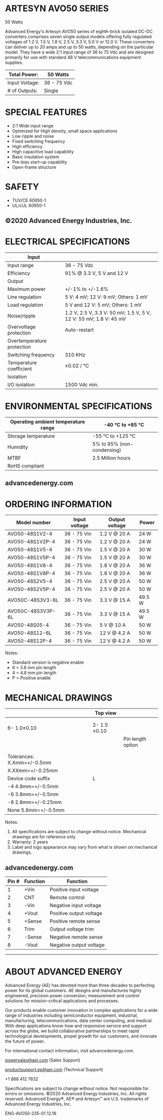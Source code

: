 # ARTESYN AVO50 SERIES

50 Watts

Advanced Energy's Artesyn AVO50 series of eighth-brick isolated DC-DC converters comprises seven single output models offering fully regulated voltages of 1.2 V, 1.5 V, 1.8 V, 2.5 V, 3.3 V, 5.0 V or 12.0 V. These converters can deliver up to 20 amps and up to 50 watts, depending on the particular model. They have a wide 2:1 input range of 36 to 75 Vdc and are designed primarily for use with standard 48 V telecommunications equipment supplies.

|Total Power:|50 Watts|
|---|---|
|Input Voltage:|36 - 75 Vdc|
|# of Outputs:|Single|

# SPECIAL FEATURES

- 2:1 Wide input range
- Optimized for High density, small space applications
- Low ripple and noise
- Fixed switching frequency
- High efficiency
- High capacitive load capability
- Basic insulation system
- Pre-bias start-up capability
- Open-frame structure

# SAFETY

- TUV/CE 60950-1
- UL/cUL 60950-1

©2020 Advanced Energy Industries, Inc.
---
# ELECTRICAL SPECIFICATIONS

|Input| |
|---|---|
|Input range|36 - 75 Vdc|
|Efficiency|91% @ 3.3 V, 5 V and 12 V|
|Output| |
|Maximum power|+/-1% to +/-1.6%|
|Line regulation|5 V: 4 mV; 12 V: 9 mV; Others: 1 mV|
|Load regulation|5 V and 12 V: 5 mV; Others: 1 mV|
|Noise/ripple|1.2 V, 2.5 V, 3.3 V: 50 mV; 1.5 V, 5 V, 12 V: 55 mV; 1.8 V: 45 mV|
|Overvoltage protection|Auto-restart|
|Overtemperature protection| |
|Switching frequency|310 KHz|
|Temperature coefficient|±0.02 / °C|
|Isolation| |
|I/O isolation|1500 Vdc min.|

# ENVIRONMENTAL SPECIFICATIONS

|Operating ambient temperature range|-40 °C to +85 °C|
|---|---|
|Storage temperature|-55 °C to +125 °C|
|Humidity|5% to 95% (non-condensing)|
|MTBF|2.5 Million hours|
|RoHS compliant| |

advancedenergy.com
---
# ORDERING INFORMATION

|Model number|Input voltage|Output voltage|Power|
|---|---|---|---|
|AVO50-48S1V2-4|36 - 75 Vin|1.2 V @ 20 A|24 W|
|AVO50-48S1V2P-4|36 - 75 Vin|1.2 V @ 20 A|24 W|
|AVO50-48S1V5-4|36 - 75 Vin|1.5 V @ 20 A|30 W|
|AVO50-48S1V5P-4|36 - 75 Vin|1.5 V @ 20 A|30 W|
|AVO50-48S1V8-4|36 - 75 Vin|1.8 V @ 20 A|36 W|
|AVO50-48S1V8P-4|36 - 75 Vin|1.8 V @ 20 A|36 W|
|AVO50-48S2V5-4|36 - 75 Vin|2.5 V @ 20 A|50 W|
|AVO50-48S2V5P-4|36 - 75 Vin|2.5 V @ 20 A|50 W|
|AVO50C-48S3V3-6L|36 - 75 Vin|3.3 V @ 15 A|49.5 W|
|AVO50C-48S3V3P-6L|36 - 75 Vin|3.3 V @ 15 A|49.5 W|
|AVO50-48S05-4|36 - 75 Vin|5 V @ 10 A|50 W|
|AVO50-48S12-6L|36 - 75 Vin|12 V @ 4.2 A|50 W|
|AVO50-48S12P-4|36 - 75 Vin|12 V @ 4.2 A|50 W|

Notes:

- Standard version is negative enable
- 6 = 3.8 mm pin length
- 4 = 4.8 mm pin length
- P = Positive enable

# MECHANICAL DRAWINGS

| | | | |Top view| |
|---|---|---|---|---|---|
| | | | | | |
| | | | | | |
|6- 1.0±0.10| | | |2- 1.5 ±0.10| |
| | | | | |Pin length option|
| | | | | | |
| | | | | | |
|Tolerances: X.Xmm=+/-0.5mm| | | | | |
|X.XXmm=+/-0.25mm| | | | | |
|Device code suffix| | | |L| |
|-4 4.8mm=+/-0.5mm| | | | | |
|-6 3.8mm=+/-0.5mm| | | | | |
|-8 2.8mm=+/-0.25mm| | | | | |
|None 5.8mm=+/-0.5mm| | | | | |

Notes:

1. All specifications are subject to change without notice. Mechanical drawings are for reference only.
2. Warranty: 2 years
3. Label and logo appearance may vary from what is shown on mechanical drawings.

advancedenergy.com
---
|Pin #|Function|Function|
|---|---|---|
|1|+Vin|Positive input voltage|
|2|CNT|Remote control|
|3|-Vin|Negative input voltage|
|4|+Vout|Positive output voltage|
|5|+Sense|Positive remote sense|
|6|Trim|Output voltage trim|
|7|-Sense|Negative remote sense|
|8|-Vout|Negative output voltage|
---
# ABOUT ADVANCED ENERGY

Advanced Energy (AE) has devoted more than three decades to perfecting power for its global customers. AE designs and manufactures highly engineered, precision power conversion, measurement and control solutions for mission-critical applications and processes.

Our products enable customer innovation in complex applications for a wide range of industries including semiconductor equipment, industrial, manufacturing, telecommunications, data center computing, and medical. With deep applications know-how and responsive service and support across the globe, we build collaborative partnerships to meet rapid technological developments, propel growth for our customers, and innovate the future of power.

For international contact information, visit advancedenergy.com.

powersales@aei.com (Sales Support)

productsupport.ep@aei.com (Technical Support)

+1 888 412 7832

Specifications are subject to change without notice. Not responsible for errors or omissions. ©2020 Advanced Energy Industries, Inc. All rights reserved. Advanced Energy®, AE® and Artesyn™ are U.S. trademarks of Advanced Energy Industries, Inc.

ENG-AVO50-235-01 12.16